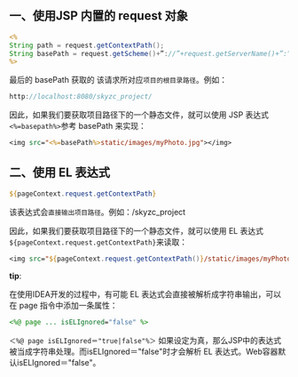 ## 一、使用JSP 内置的 request 对象

```jsp
<%
String path = request.getContextPath(); 
String basePath = request.getScheme()+”://”+request.getServerName()+”:”+request.getServerPort()+path+”/”;
%>
```

最后的 basePath 获取的 该请求所对应`项目的根目录路径`。例如：

```java
http://localhost:8080/skyzc_project/
```

因此，如果我们要获取项目路径下的一个静态文件，就可以使用 JSP 表达式`<%=basepath%>`参考 basePath 来实现：

```jsp
<img src="<%=basePath%>static/images/myPhoto.jpg"></img>
```

## 二、使用 EL 表达式

```jsp
${pageContext.request.getContextPath}
```

该表达式会`直接输出项目路径`。例如：/skyzc_project

因此，如果我们要获取项目路径下的一个静态文件，就可以使用 EL 表达式`${pageContext.request.getContextPath}`来读取：

```jsp
<img src="${pageContext.request.getContextPath()}/static/images/myPhoto.jpg" alt="">
```



**tip**: 

在使用IDEA开发的过程中，有可能 EL 表达式会直接被解析成字符串输出，可以在 page 指令中添加一条属性：

```jsp
<%@ page ... isELIgnored="false" %>
```

 `＜%@ page isELIgnored＝"true|false"%＞` 如果设定为真，那么JSP中的表达式被当成字符串处理。而isELIgnored＝"false"时才会解析 EL 表达式。Web容器默认isELIgnored＝"false"。 